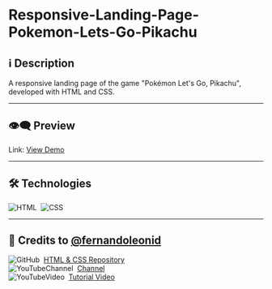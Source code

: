 


# Responsive-Landing-Page-Pokemon-Lets-Go-Pikachu

## ℹ️ Description

A responsive landing page of the game "Pokémon Let's Go, Pikachu", developed with HTML and CSS.

---

## 👁️‍🗨️ Preview
Link: [View Demo](https://zejsneto.github.io/Responsive-Landing-Page-Pokemon-Lets-Go-Pikachu/)<br>

---

## 🛠️ **Technologies**

![HTML](https://img.shields.io/badge/-HTML-05122A?style=flat&logo=HTML5)&nbsp;
![CSS](https://img.shields.io/badge/-CSS-05122A?style=flat&logo=CSS3&logoColor=1572B6)&nbsp;

---

## 📃 Credits to [@fernandoleonid](https://github.com/fernandoleonid)

![GitHub](https://img.shields.io/badge/--05122A?style=flat&logo=github)&nbsp;
[HTML & CSS Repository](https://github.com/fernandoleonid/figma-to-website/tree/main/05-pikachu)<br>
![YouTubeChannel](https://img.shields.io/badge/--05122A?style=flat&logo=youtube)&nbsp;
[Channel](https://www.youtube.com/c/FernandoLeonid)<br>
![YouTubeVideo](https://img.shields.io/badge/--05122A?style=flat&logo=youtube)&nbsp;
[Tutorial Video](https://www.youtube.com/watch?v=eOOdGq2R09s&ab_channel=FernandoLeonid)<br>


